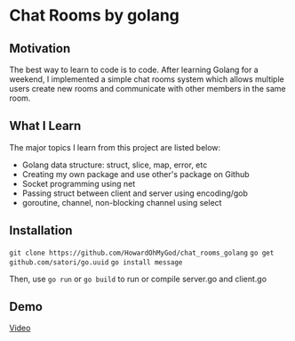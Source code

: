 # Chat Rooms by golang

## Motivation
The best way to learn to code is to code. After learning Golang for a weekend, I implemented a simple chat rooms system which allows multiple users create new rooms and communicate with other members in the same room.

## What I Learn
The major topics I learn from this project are listed below:
- Golang data structure: struct, slice, map, error, etc
- Creating my own package and use other's package on Github
- Socket programming using net
- Passing struct between client and server using encoding/gob
- goroutine, channel, non-blocking channel using select

## Installation
`git clone https://github.com/HowardOhMyGod/chat_rooms_golang`
`go get github.com/satori/go.uuid`
`go install message`

Then, use `go run` or `go build` to run or compile server.go and client.go

## Demo
[Video](https://www.youtube.com/watch?v=VX1o6xDNeos)
